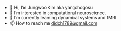 - 👋 Hi, I’m Jungwoo Kim aka yangchogosu
- 👀 I’m interested in computational neuroscience.
- 🌱 I’m currently learning dynamical systems and fMRI
- 📫 How to reach me didch1789@gmail.com

<!---
didch1789/didch1789 is a ✨ special ✨ repository because its `README.md` (this file) appears on your GitHub profile.
You can click the Preview link to take a look at your changes.
--->
